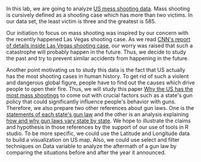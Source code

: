 In this lab, we are going to analyze [US mess shooting data](https://www.kaggle.com/sorzhe/us-mass-shooting/data). Mass shooting is cursively defined as a shooting case which has more than two victims. In our data set, the least victim is three and the greatest is 585.

Our initiation to focus on mass shooting was inspired by our concern with the recently happened Las Vegas shooting case. As we read [CNN's report of details inside Las Vegas shooting case](http://www.cnn.com/2017/10/13/us/las-vegas-shooting-investigation/index.html), our worry was raised that such a catastrophe will probably happen in the future. Thus, we decide to study the past and try to prevent similar accidents from happening in the future.

Another point motivating us to study this data is the fact that US actually has the most shooting cases in human history. To get rid of such a violent and dangerous global figure, people have to find out the causes which drive people to open their fire. Thus, we will study this paper [Why the US has the most mass shootings](http://www.cnn.com/2015/08/27/health/u-s-most-mass-shootings/index.html) to come out with crucial factors such as a state's gun policy that could significantly influence people's behavior with guns. Therefore, we also prepare two other references about gun laws. One is the [statements of each state's gun law](https://www.cnbc.com/2014/11/20/gun-laws-vary-state-by-state-cnbc-explains.html) and the other is an analysis explaining [how and why gun laws vary state by state](https://www.cnbc.com/2014/11/20/gun-laws-vary-state-by-state-cnbc-explains.html). We hope to illustrate the claims and hypothesis in those references by the support of our use of tools in R studio. To be more specific, we could use the Latitude and Longitude data to build a visualization on US map. Also, we could use select and filter techniques on Data variable to analyze the aftermath of a gun law by comparing the situations before and after the year it announced.  

